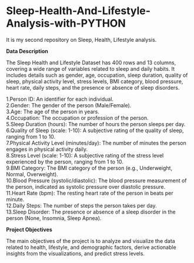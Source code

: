 # Sleep-Health-And-Lifestyle-Analysis-with-PYTHON
It is my second repository on Sleep, Health, Lifestyle analysis.

**Data Description**

The Sleep Health and Lifestyle Dataset has 400 rows and 13 columns,
covering a wide range of variables related to sleep and daily habits.
It includes details such as gender, age, occupation, sleep duration, quality of sleep,
physical activity level, stress levels, BMI category, blood pressure, heart rate, 
daily steps, and the presence or absence of sleep disorders.

1.Person ID: An identifier for each individual.
<br>
2.Gender: The gender of the person (Male/Female).
<br>
3.Age: The age of the person in years.
<br>
4.Occupation: The occupation or profession of the person.
<br>
5.Sleep Duration (hours): The number of hours the person sleeps per day.
<br>
6.Quality of Sleep (scale: 1-10): A subjective rating of the quality of sleep, ranging from 1 to 10.
<br>
7.Physical Activity Level (minutes/day): The number of minutes the person engages in physical activity daily.
<br>
8.Stress Level (scale: 1-10): A subjective rating of the stress level experienced by the person, ranging from 1 to 10.
<br>
9.BMI Category: The BMI category of the person (e.g., Underweight, Normal, Overweight).
<br>
10.Blood Pressure (systolic/diastolic): The blood pressure measurement of the person, indicated as systolic pressure over diastolic pressure.
<br>
11.Heart Rate (bpm): The resting heart rate of the person in beats per minute.
<br>
12.Daily Steps: The number of steps the person takes per day.
<br>
13.Sleep Disorder: The presence or absence of a sleep disorder in the person (None, Insomnia, Sleep Apnea).

**Project Objectives**

The main objectives of the project is to analyze and visualize the data related to health, lifestyle, and demographic factors, derive actionable insights from the visualizations, and predict stress levels.
